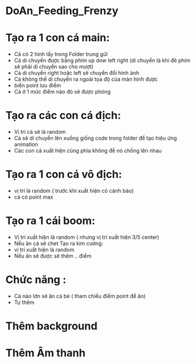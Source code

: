 # DoAn_Feeding_Frenzy
# Tạo ra 1 con cá main:
+ Cá có 2 hình lấy trong Folder trung gửi
+ Cá di chuyển được bằng phím up dow left right (di chuyển là khi đè phím sẽ phải di chuyển sao cho mượt)
+ Cá di chuyển right hoặc left sẽ chuyển đổi hình ảnh
+ Cá không thể di chuyển ra ngoài tọa độ của màn hình được
+ biến point lưu điểm 
+ Cá ở 1 mức điểm nào đó sẽ được phóng 

# Tạo ra các con cá địch:
+ Vị trí cá sẽ là random 
+ Cá sẽ di chuyển lên xuống giống code trong folder để tạo hiệu ứng animation
+ Các con cá xuất hiện cùng phía không để nó chồng lên nhau

# Tạo ra 1 con cá vô địch:
+ vị trí là random ( trước khi xuất hiện có cảnh báo)
+ cá có point max

# Tạo ra 1 cái boom:
+ Vị trí xuất hiện là random ( nhưng vị trí xuất hiện 3/5 center)
+ Nếu ăn cá sẽ chet
Tạo ra kim cương:
+ vị trí xuất hiện là random
+ Nếu ăn sẽ được sẽ thêm .. điểm

# Chức năng :
+ Cá nào lớn sẽ ăn cá bé ( tham chiểu điểm point để ăn)
+ Tự thêm

# Thêm background
# Thêm Âm thanh
